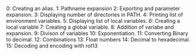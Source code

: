 0: Creating an alias.
1: Pathname expansion
2: Exporting and parameter expansion.
3: Displaying number of directories in PATH.
4: Printing list of environment variables.
5: Displaying list of local variables.
6: Creating a local variable
7: Creating a global variable.
8: Addition of variabe and expansion.
9: Divison of variables
10: Exponentiation.
11: Converting Binary to decimal.
12: Combinations
13: Float numbers
14: Decimal to hexadecimal.
15: Decoding and encoding with rot13

